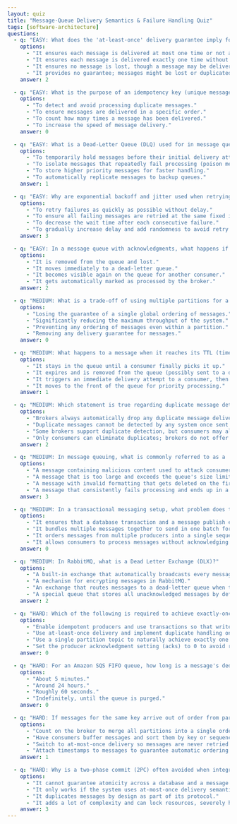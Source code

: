 ```yaml
---
layout: quiz
title: "Message-Queue Delivery Semantics & Failure Handling Quiz"
tags: [software-architecture]
questions:
  - q: "EASY: What does the 'at-least-once' delivery guarantee imply for message delivery?"
    options:
      - "It ensures each message is delivered at most one time or not at all."
      - "It ensures each message is delivered exactly one time without duplication or loss."
      - "It ensures no message is lost, though a message may be delivered more than once."
      - "It provides no guarantee; messages might be lost or duplicated."
    answer: 2

  - q: "EASY: What is the purpose of an idempotency key (unique message ID) in a messaging system?"
    options:
      - "To detect and avoid processing duplicate messages."
      - "To ensure messages are delivered in a specific order."
      - "To count how many times a message has been delivered."
      - "To increase the speed of message delivery."
    answer: 0

  - q: "EASY: What is a Dead-Letter Queue (DLQ) used for in message queuing systems?"
    options:
      - "To temporarily hold messages before their initial delivery attempt."
      - "To isolate messages that repeatedly fail processing (poison messages) for later review."
      - "To store higher priority messages for faster handling."
      - "To automatically replicate messages to backup queues."
    answer: 1

  - q: "EASY: Why are exponential backoff and jitter used when retrying message processing failures?"
    options:
      - "To retry failures as quickly as possible without delay."
      - "To ensure all failing messages are retried at the same fixed interval."
      - "To decrease the wait time after each consecutive failure."
      - "To gradually increase delay and add randomness to avoid retry collisions."
    answer: 3

  - q: "EASY: In a message queue with acknowledgments, what happens if a consumer fails to acknowledge a message within the visibility timeout?"
    options:
      - "It is removed from the queue and lost."
      - "It moves immediately to a dead-letter queue."
      - "It becomes visible again on the queue for another consumer."
      - "It gets automatically marked as processed by the broker."
    answer: 2

  - q: "MEDIUM: What is a trade-off of using multiple partitions for a message queue instead of a single FIFO queue?"
    options:
      - "Losing the guarantee of a single global ordering of messages."
      - "Significantly reducing the maximum throughput of the system."
      - "Preventing any ordering of messages even within a partition."
      - "Removing any delivery guarantee for messages."
    answer: 0

  - q: "MEDIUM: What happens to a message when it reaches its TTL (time-to-live) in a message queue?"
    options:
      - "It stays in the queue until a consumer finally picks it up."
      - "It expires and is removed from the queue (possibly sent to a dead-letter queue)."
      - "It triggers an immediate delivery attempt to a consumer, then resets the TTL."
      - "It moves to the front of the queue for priority processing."
    answer: 1

  - q: "MEDIUM: Which statement is true regarding duplicate message detection in messaging systems?"
    options:
      - "Brokers always automatically drop any duplicate message deliveries."
      - "Duplicate messages cannot be detected by any system once sent."
      - "Some brokers support duplicate detection, but consumers may also need idempotency to handle duplicates."
      - "Only consumers can eliminate duplicates; brokers do not offer deduplication features."
    answer: 2

  - q: "MEDIUM: In message queuing, what is commonly referred to as a 'poison message'?"
    options:
      - "A message containing malicious content used to attack consumer systems."
      - "A message that is too large and exceeds the queue's size limit."
      - "A message with invalid formatting that gets deleted on the first failure."
      - "A message that consistently fails processing and ends up in a dead-letter queue."
    answer: 3

  - q: "MEDIUM: In a transactional messaging setup, what problem does the 'Outbox' pattern address?"
    options:
      - "It ensures that a database transaction and a message publish either both succeed or both fail together."
      - "It bundles multiple messages together to send in one batch for efficiency."
      - "It orders messages from multiple producers into a single sequence."
      - "It allows consumers to process messages without acknowledging them."
    answer: 0

  - q: "MEDIUM: In RabbitMQ, what is a Dead Letter Exchange (DLX)?"
    options:
      - "A built-in exchange that automatically broadcasts every message to all queues."
      - "A mechanism for encrypting messages in RabbitMQ."
      - "An exchange that routes messages to a dead-letter queue when they are rejected or expire."
      - "A special queue that stores all unacknowledged messages by default."
    answer: 2

  - q: "HARD: Which of the following is required to achieve exactly-once delivery semantics in Apache Kafka?"
    options:
      - "Enable idempotent producers and use transactions so that writes and acknowledgments are atomic."
      - "Use at-least-once delivery and implement duplicate handling on the consumer side."
      - "Use a single partition topic to naturally achieve exactly one delivery."
      - "Set the producer acknowledgment setting (acks) to 0 to avoid resending messages."
    answer: 0

  - q: "HARD: For an Amazon SQS FIFO queue, how long is a message's deduplication ID retained to prevent duplicate deliveries?"
    options:
      - "About 5 minutes."
      - "Around 24 hours."
      - "Roughly 60 seconds."
      - "Indefinitely, until the queue is purged."
    answer: 0

  - q: "HARD: If messages for the same key arrive out of order from parallel consumers or partitions, how can their correct order be restored before processing?"
    options:
      - "Count on the broker to merge all partitions into a single ordered stream."
      - "Have consumers buffer messages and sort them by key or sequence before processing."
      - "Switch to at-most-once delivery so messages are never retried out of order."
      - "Attach timestamps to messages to guarantee automatic ordering."
    answer: 1

  - q: "HARD: Why is a two-phase commit (2PC) often avoided when integrating a database and message broker for exactly-once processing?"
    options:
      - "It cannot guarantee atomicity across a database and a message broker."
      - "It only works if the system uses at-most-once delivery semantics."
      - "It duplicates messages by design as part of its protocol."
      - "It adds a lot of complexity and can lock resources, severely hurting performance."
    answer: 3
---
```

